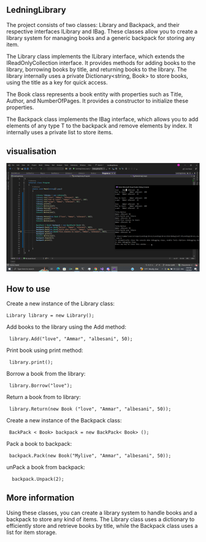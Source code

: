 ## LedningLibrary
The project consists of two classes: Library and Backpack, and their respective interfaces ILibrary and IBag. These classes allow you to create a library system for managing books and a generic backpack for storing any item.

The Library class implements the ILibrary interface, which extends the IReadOnlyCollection interface. It provides methods for adding books to the library, borrowing books by title, and returning books to the library. The library internally uses a private Dictionary<string, Book> to store books, using the title as a key for quick access.

The Book class represents a book entity with properties such as Title, Author, and NumberOfPages. It provides a constructor to initialize these properties.

The Backpack class implements the IBag interface, which allows you to add elements of any type T to the backpack and remove elements by index. It internally uses a private list to store items.

## visualisation
![lab08](./lab08.png)


## How to use 
Create a new instance of the Library class:

~~~b
Library library = new Library();
~~~

Add books to the library using the Add method:
~~~b
 library.Add("love", "Ammar", "albesani", 50);
~~~

Print book using print method:

~~~b
 library.print();
~~~

Borrow a book from the library:

~~~b
 library.Borrow("love");
~~~

Return a book from to library:

~~~b
 library.Return(new Book ("love", "Ammar", "albesani", 50));
~~~

Create a new instance of the Backpack<Book> class:

~~~b
 BackPack < Book> backpack = new BackPack< Book> ();
~~~

Pack a book to backpack:

~~~b
 backpack.Pack(new Book("Mylive", "Ammar", "albesani", 50));
~~~

unPack a book from backpack:

~~~b
  backpack.Unpack(2);
~~~

## More information

Using these classes, you can create a library system to handle books and a backpack to store any kind of items. The Library class uses a dictionary to efficiently store and retrieve books by title, while the Backpack<T> class uses a list for item storage.



